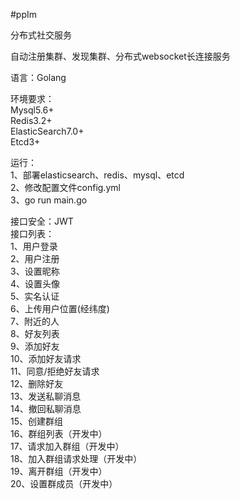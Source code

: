 #ppIm

分布式社交服务<br>

自动注册集群、发现集群、分布式websocket长连接服务<br>

语言：Golang

环境要求：<br>
Mysql5.6+<br>
Redis3.2+<br>
ElasticSearch7.0+<br>
Etcd3+<br>

运行：<br>
1、部署elasticsearch、redis、mysql、etcd<br>
2、修改配置文件config.yml<br>
3、go run main.go


接口安全：JWT<br>
接口列表：<br>
1、用户登录<br>
2、用户注册<br>
3、设置昵称<br>
4、设置头像<br>
5、实名认证<br>
6、上传用户位置(经纬度)<br>
7、附近的人<br>
8、好友列表<br>
9、添加好友<br>
10、添加好友请求<br>
11、同意/拒绝好友请求<br>
12、删除好友<br>
13、发送私聊消息<br>
14、撤回私聊消息<br>
15、创建群组<br>
16、群组列表（开发中）<br>
17、请求加入群组（开发中）<br>
18、加入群组请求处理（开发中）<br>
19、离开群组（开发中）<br>
20、设置群成员（开发中）




